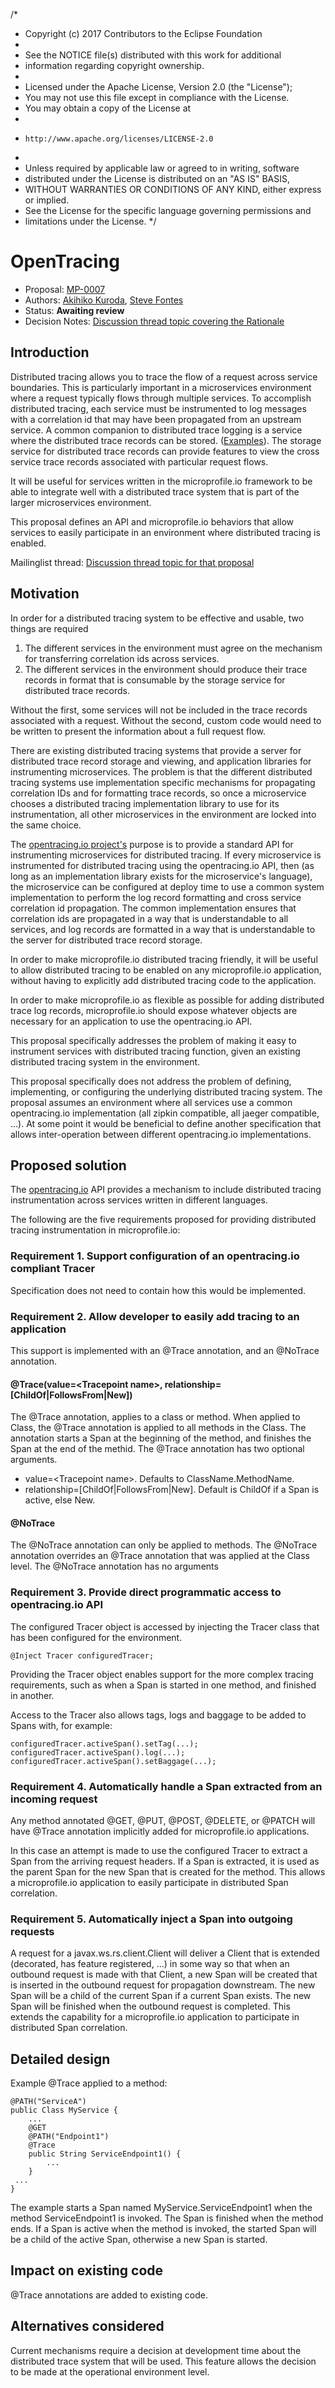/*
 * Copyright (c) 2017 Contributors to the Eclipse Foundation
 *
 * See the NOTICE file(s) distributed with this work for additional
 * information regarding copyright ownership.
 *
 * Licensed under the Apache License, Version 2.0 (the "License");
 * You may not use this file except in compliance with the License.
 * You may obtain a copy of the License at
 *
 *     http://www.apache.org/licenses/LICENSE-2.0
 *
 * Unless required by applicable law or agreed to in writing, software
 * distributed under the License is distributed on an "AS IS" BASIS,
 * WITHOUT WARRANTIES OR CONDITIONS OF ANY KIND, either express or implied.
 * See the License for the specific language governing permissions and
 * limitations under the License.
 */
 
# OpenTracing

* Proposal: [MP-0007](0007-DistributedTracing.md)
* Authors: [Akihiko Kuroda](https://github.com/akihikokuroda), [Steve Fontes](https://github.com/Steve-Fontes)
* Status: **Awaiting review**
* Decision Notes: [Discussion thread topic covering the  Rationale](https://groups.google.com/forum/#!topic/microprofile/YxKba36lye4)

## Introduction

Distributed tracing allows you to trace the flow of a request across service boundaries.
This is particularly important in a microservices environment where a request typically flows through multiple services.
To accomplish distributed tracing, each service must be instrumented to log messages with a correlation id that may have been propagated from an upstream service.
A common companion to distributed trace logging is a service where the distributed trace records can be stored. ([Examples](http://opentracing.io/documentation/pages/supported-tracers.html)).
The storage service for distributed trace records can provide features to view the cross service trace records associated with particular request flows.

It will be useful for services written in the microprofile.io framework to be able to integrate well with a distributed trace system that is part of the larger microservices environment.

This proposal defines an API and microprofile.io behaviors that allow services to easily participate in an environment where distributed tracing is enabled.

Mailinglist thread: [Discussion thread topic for that proposal](https://groups.google.com/forum/#!topic/microprofile/YxKba36lye4)

## Motivation

In order for a distributed tracing system to be effective and usable, two things are required
1. The different services in the environment must agree on the mechanism for transferring correlation ids across services.
2. The different services in the environment should produce their trace records in format that is consumable by the storage service for distributed trace records.

Without the first, some services will not be included in the trace records associated with a request.
Without the second, custom code would need to be written to present the information about a full request flow.

There are existing distributed tracing systems that provide a server for distributed trace record storage and viewing, and application libraries for instrumenting microservices.
The problem is that the different distributed tracing systems use implementation specific mechanisms for propagating correlation IDs and for formatting trace records,
so once a microservice chooses a distributed tracing implementation library to use for its instrumentation, all other microservices in the environment are locked into the same choice.

The [opentracing.io project's](http://opentracing.io/) purpose is to provide a standard API for instrumenting microservices for distributed tracing.
If every microservice is instrumented for distributed tracing using the opentracing.io API, then (as long as an implementation library exists for the microservice's language),
the microservice can be configured at deploy time to use a common system implementation to perform the log record formatting and cross service correlation id propagation.
The common implementation ensures that correlation ids are propagated in a way that is understandable to all services,
and log records are formatted in a way that is understandable to the server for distributed trace record storage.

In order to make microprofile.io distributed tracing friendly, it will be useful to allow distributed tracing to be enabled on any microprofile.io application,
without having to explicitly add distributed tracing code to the application.

In order to make microprofile.io as flexible as possible for adding distributed trace log records, microprofile.io should expose whatever objects are necessary for an application to use the opentracing.io API.

This proposal specifically addresses the problem of making it easy to instrument services with distributed tracing function, given an existing distributed tracing system in the environment.

This proposal specifically does not address the problem of defining, implementing, or configuring the underlying distributed tracing system. The proposal assumes an environment where all services use a common opentracing.io implementation (all zipkin compatible, all jaeger compatible, ...). At some point it would be beneficial to define another specification that allows inter-operation between different opentracing.io implementations.

## Proposed solution

The [opentracing.io](http://opentracing.io) API provides a mechanism to include distributed tracing instrumentation across services written in different languages.

The following are the five requirements proposed for providing distributed tracing instrumentation in microprofile.io:

### Requirement 1. Support configuration of an opentracing.io compliant Tracer

Specification does not need to contain how this would be implemented.

### Requirement 2. Allow developer to easily add tracing to an application

This support is implemented with an @Trace annotation, and an @NoTrace annotation.

#### @Trace(value=&lt;Tracepoint name&gt;, relationship=[ChildOf|FollowsFrom|New])
The @Trace annotation, applies to a class or method. When applied to Class, the @Trace annotation is applied to all methods in the Class. The annotation starts a Span at the beginning of the method, and finishes the Span at the end of the methid. The @Trace annotation has two optional arguments.
* value=&lt;Tracepoint name&gt;. Defaults to ClassName.MethodName.
* relationship=[ChildOf|FollowsFrom|New]. Default is ChildOf if a Span is active, else New.

#### @NoTrace
The @NoTrace annotation can only be applied to methods. The @NoTrace annotation overrides an @Trace annotation that was applied at the Class level. The @NoTrace annotation has no arguments

### Requirement 3. Provide direct programmatic access to opentracing.io API
The configured Tracer object is accessed by injecting the Tracer class that has been configured for the environment.


```
@Inject Tracer configuredTracer;
```


Providing the Tracer object enables support for the more complex tracing requirements, such as when a Span is started in one method, and finished in another.

Access to the Tracer also allows tags, logs and baggage to be added to Spans with, for example:

```
configuredTracer.activeSpan().setTag(...);
configuredTracer.activeSpan().log(...);
configuredTracer.activeSpan().setBaggage(...);
```

### Requirement 4. Automatically handle a Span extracted from an incoming request

Any method annotated @GET, @PUT, @POST, @DELETE, or @PATCH will have @Trace annotation implicitly added for microprofile.io applications.

In this case an attempt is made to use the configured Tracer to extract a Span from the arriving request headers. If a Span is extracted, it is used as the parent Span for the new Span that is created for the method. This allows a microprofile.io application to easily participate in distributed Span correlation.

### Requirement 5. Automatically inject a Span into outgoing requests

A request for a javax.ws.rs.client.Client will deliver a Client that is extended (decorated, has feature registered, ...) in some way so that when an outbound request is made with that Client, a new Span will be created that is inserted in the outbound request for propagation downstream. The new Span will be a child of the current Span if a current Span exists. The new Span will be finished when the outbound request is completed. This extends the capability for a microprofile.io application to participate in distributed Span correlation.

## Detailed design
Example @Trace applied to a method:

```
@PATH("ServiceA")
public Class MyService {
	...
	@GET
	@PATH("Endpoint1")
	@Trace
	public String ServiceEndpoint1() {
		...
	}
 ...
}
```
The example starts a Span named MyService.ServiceEndpoint1 when the method ServiceEndpoint1 is invoked. The Span is finished when the method ends. If a Span is active when the method is invoked, the started Span will be a child of the active Span, otherwise a new Span is started.

## Impact on existing code
@Trace annotations are added to existing code.

## Alternatives considered
Current mechanisms require a decision at development time about the distributed trace system that will be used.
This feature allows the decision to be made at the operational environment level.
